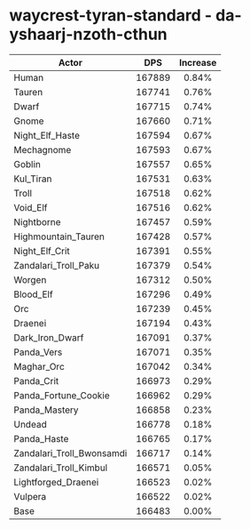 # waycrest-tyran-standard - da-yshaarj-nzoth-cthun
| Actor | DPS | Increase |
|---|:---:|:---:|
|Human|167889|0.84%|
|Tauren|167741|0.76%|
|Dwarf|167715|0.74%|
|Gnome|167660|0.71%|
|Night_Elf_Haste|167594|0.67%|
|Mechagnome|167593|0.67%|
|Goblin|167557|0.65%|
|Kul_Tiran|167531|0.63%|
|Troll|167518|0.62%|
|Void_Elf|167516|0.62%|
|Nightborne|167457|0.59%|
|Highmountain_Tauren|167428|0.57%|
|Night_Elf_Crit|167391|0.55%|
|Zandalari_Troll_Paku|167379|0.54%|
|Worgen|167312|0.50%|
|Blood_Elf|167296|0.49%|
|Orc|167239|0.45%|
|Draenei|167194|0.43%|
|Dark_Iron_Dwarf|167091|0.37%|
|Panda_Vers|167071|0.35%|
|Maghar_Orc|167042|0.34%|
|Panda_Crit|166973|0.29%|
|Panda_Fortune_Cookie|166962|0.29%|
|Panda_Mastery|166858|0.23%|
|Undead|166778|0.18%|
|Panda_Haste|166765|0.17%|
|Zandalari_Troll_Bwonsamdi|166717|0.14%|
|Zandalari_Troll_Kimbul|166571|0.05%|
|Lightforged_Draenei|166523|0.02%|
|Vulpera|166522|0.02%|
|Base|166483|0.00%|

